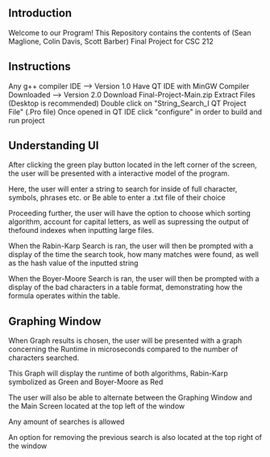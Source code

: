 Introduction
--------------------------------------------------------------------------------------------
Welcome to our Program!
This Repository contains the contents of (Sean Maglione, Colin Davis, Scott Barber) Final 
Project for CSC 212

Instructions
--------------------------------------------------------------------------------------------
Any g++ compiler IDE --> Version 1.0
Have QT IDE with MinGW Compiler Downloaded --> Version 2.0
Download Final-Project-Main.zip
Extract Files (Desktop is recommended)
Double click on "String_Search_I QT Project File" (.Pro file)
Once opened in QT IDE click "configure" in order to build and run project

Understanding UI
---------------------------------------------------------------------------------------------
After clicking the green play button located in the left corner of the screen, the user will
be presented with a interactive model of the program.

Here, the user will enter a string to search for inside of full character, symbols, phrases 
etc. or Be able to enter a .txt file of their choice

Proceeding further, the user will have the option to choose which sorting algorithm, account 
for capital letters, as well as supressing the output of thefound indexes when inputting 
large files.

When the Rabin-Karp Search is ran, the user will then be prompted with a display of the time the
search took, how many matches were found, as well as the hash value of the inputted string

When the Boyer-Moore Search is ran, the user will then be prompted with a display of the bad
characters in a table format, demonstrating how the formula operates within the table.

Graphing Window
----------------------------------------------------------------------------------------------
When Graph results is chosen, the user will be presented with a graph concerning the Runtime 
in microseconds compared to the number of characters searched.
    
This Graph will display the runtime of both algorithms, Rabin-Karp symbolized as Green and 
Boyer-Moore as Red 

The user will also be able to alternate between the Graphing Window and the Main Screen 
located at the top left of the window

Any amount of searches is allowed
   
An option for removing the previous search is also located at the top right of the window
